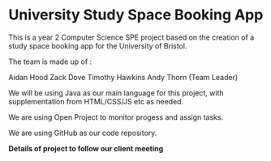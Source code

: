 # University Study Space Booking App
This is a year 2 Computer Science SPE project based on the creation of a study space booking app for the University of Bristol.

The team is made up of :

Aidan Hood
Zack Dove
Timothy Hawkins
Andy Thorn (Team Leader)

We will be using Java as our main language for this project, with supplementation from HTML/CSS/JS etc as needed.

We are using Open Project to monitor progess and assign tasks. 

We are using GitHub as our code repository.

**Details of project to follow our client meeting**
